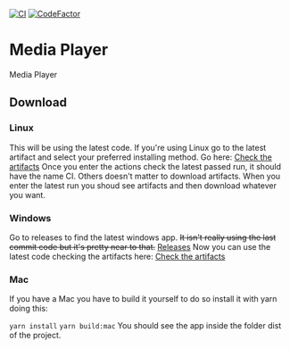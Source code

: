 [![CI](https://github.com/XaviFortes/media-player/actions/workflows/build.yml/badge.svg)](https://github.com/XaviFortes/media-player/actions/workflows/build.yml)
[![CodeFactor](https://www.codefactor.io/repository/github/xavifortes/media-player/badge/main)](https://www.codefactor.io/repository/github/xavifortes/media-player/overview/main)
# Media Player
 Media Player
## Download
### Linux
This will be using the latest code.
If you're using Linux go to the latest artifact and select your preferred installing method.
Go here:
[Check the artifacts](https://github.com/XaviFortes/media-player/actions/workflows/build.yml)
Once you enter the actions check the latest passed run, it should have the name CI. Others doesn't matter to download artifacts.
When you enter the latest run you shoud see artifacts and then download whatever you want.
### Windows
Go to releases to find the latest windows app. ~~It isn't really using the last commit code but it's pretty near to that.~~
[Releases](https://github.com/XaviFortes/media-player/releases)
Now you can use the latest code checking the artifacts here:
[Check the artifacts](https://github.com/XaviFortes/media-player/actions/workflows/build.yml)

### Mac
If you have a Mac you have to build it yourself
to do so install it with yarn doing this:

`yarn install`
`yarn build:mac`
You should see the app inside the folder dist of the project.